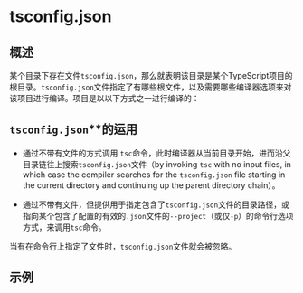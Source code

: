 # tsconfig.json

## 概述

某个目录下存在文件`tsconfig.json`，那么就表明该目录是某个TypeScript项目的根目录。`tsconfig.json`文件指定了有哪些根文件，以及需要哪些编译器选项来对该项目进行编译。项目是以以下方式之一进行编译的：


## `tsconfig.json`**的运用

+ 通过不带有文件的方式调用 `tsc`命令，此时编译器从当前目录开始，进而沿父目录链往上搜索`tsconfig.json`文件（by invoking `tsc` with no input files, in which case the compiler searches for the `tsconfig.json` file starting in the current directory and continuing up the parent directory chain）。

+ 通过不带有文件，但提供用于指定包含了`tsconfig.json`文件的目录路径，或指向某个包含了配置的有效的`.json`文件的`--project`（或仅`-p`）的命令行选项方式，来调用`tsc`命令。

当有在命令行上指定了文件时，`tsconfig.json`文件就会被忽略。

## 示例


